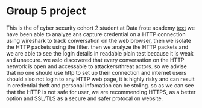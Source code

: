 # Group 5 project
This is the of cyber security cohort 2 student at Data frote academy
[text](<../../GROUP 5 PRATICAL RESULT.pcapng>)
we have been able to analyze ans capture credential on a HTTP connection using wireshark to track conversation on the web browser, then we isolate the HTTP packets using the filter.
then we analyze the HTTP packets and we are able to see the login details in readable plain test because it is weak and unsecure.
we aslo discovered that every conversation on the HTTP network is open and accessable to attackers/threat actors.
so we advise that no one should use http to set up their connection and internet users should also not login to any HTTP web page, it is highly risky and can result in credential theft and personal infomation can be stoling.
so as we can see that the HTTP is not safe for user, we are recommending HTTPS, as a better option and SSL/TLS as a secure and safer protocal on website.
